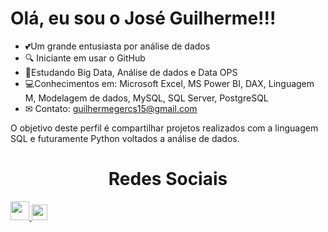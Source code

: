 # Olá, eu sou o José Guilherme!!!

- 💕Um grande entusiasta por análise de dados
- 🔍 Iniciante em usar o GitHub
- 🚀Estudando Big Data, Análise de dados e Data OPS
- 💻Conhecimentos em: Microsoft Excel, MS Power BI, DAX, Linguagem M, Modelagem de dados, MySQL, SQL Server, PostgreSQL
- ✉ Contato: guilhermegercs15@gmail.com


 O objetivo deste perfil é compartilhar projetos realizados com a linguagem SQL e futuramente Python voltados a análise de dados.



  

   
   

  <h1 align="center">Redes Sociais</h1>
    <a href = "guilhermegercs15@gmail.com">
      <img width="30" src="gmail.svg">
    </a>
    <a href = "https://www.linkedin.com/in/guilhermeeg">
      <img width="25" src="linkedin.svg">
      </div>
      
      
   







